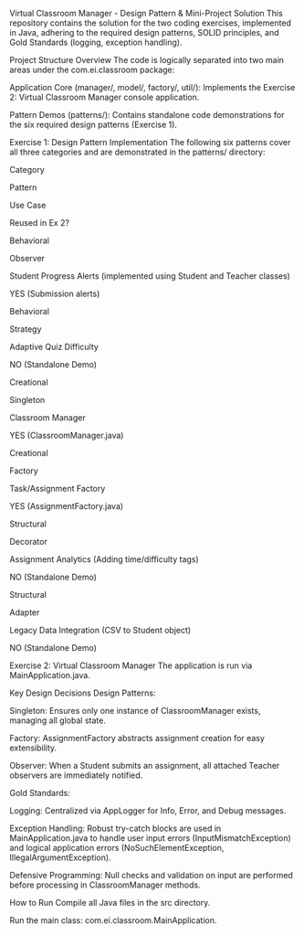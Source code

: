 Virtual Classroom Manager - Design Pattern & Mini-Project Solution
This repository contains the solution for the two coding exercises, implemented in Java, adhering to the required design patterns, SOLID principles, and Gold Standards (logging, exception handling).

Project Structure Overview
The code is logically separated into two main areas under the com.ei.classroom package:

Application Core (manager/, model/, factory/, util/): Implements the Exercise 2: Virtual Classroom Manager console application.

Pattern Demos (patterns/): Contains standalone code demonstrations for the six required design patterns (Exercise 1).

Exercise 1: Design Pattern Implementation
The following six patterns cover all three categories and are demonstrated in the patterns/ directory:

Category

Pattern

Use Case

Reused in Ex 2?

Behavioral

Observer

Student Progress Alerts (implemented using Student and Teacher classes)

YES (Submission alerts)

Behavioral

Strategy

Adaptive Quiz Difficulty

NO (Standalone Demo)

Creational

Singleton

Classroom Manager

YES (ClassroomManager.java)

Creational

Factory

Task/Assignment Factory

YES (AssignmentFactory.java)

Structural

Decorator

Assignment Analytics (Adding time/difficulty tags)

NO (Standalone Demo)

Structural

Adapter

Legacy Data Integration (CSV to Student object)

NO (Standalone Demo)

Exercise 2: Virtual Classroom Manager
The application is run via MainApplication.java.

Key Design Decisions
Design Patterns:

Singleton: Ensures only one instance of ClassroomManager exists, managing all global state.

Factory: AssignmentFactory abstracts assignment creation for easy extensibility.

Observer: When a Student submits an assignment, all attached Teacher observers are immediately notified.

Gold Standards:

Logging: Centralized via AppLogger for Info, Error, and Debug messages.

Exception Handling: Robust try-catch blocks are used in MainApplication.java to handle user input errors (InputMismatchException) and logical application errors (NoSuchElementException, IllegalArgumentException).

Defensive Programming: Null checks and validation on input are performed before processing in ClassroomManager methods.

How to Run
Compile all Java files in the src directory.

Run the main class: com.ei.classroom.MainApplication.